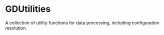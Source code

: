 # GDUtilities

A collection of utility functions for data processing, including configuration resolution.